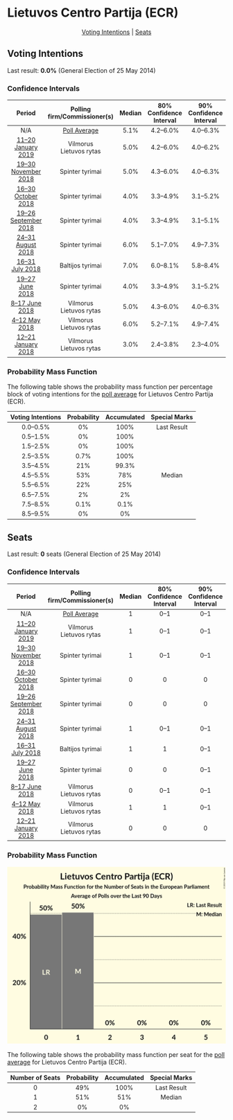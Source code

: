 # Lietuvos Centro Partija (ECR)

<p align="center"><a href="#voting-intentions">Voting Intentions</a> | <a href="#seats">Seats</a></p>

## Voting Intentions

Last result: **0.0%** (General Election of 25 May 2014)

### Confidence Intervals

| Period     | Polling firm/Commissioner(s) | Median | 80% Confidence Interval | 90% Confidence Interval | 95% Confidence Interval | 99% Confidence Interval |
|:----------:|:----------------:|:-----------:|:-----------------------:|:-----------------------:|:-----------------------:|:-----------------------:|
| N/A | [Poll Average](average.html) | 5.1% | 4.2–6.0% | 4.0–6.3% | 3.8–6.5% | 3.5–7.0% |
| [11–20 January 2019](2019-01-20-Vilmorus.html) | Vilmorus <br> Lietuvos rytas | 5.0% | 4.2–6.0% | 4.0–6.2% | 3.8–6.5% | 3.5–7.0% |
| [19–30 November 2018](2018-11-30-Spintertyrimai.html) | Spinter tyrimai | 5.0% | 4.3–6.0% | 4.0–6.3% | 3.8–6.6% | 3.5–7.1% |
| [16–30 October 2018](2018-10-30-Spintertyrimai.html) | Spinter tyrimai | 4.0% | 3.3–4.9% | 3.1–5.2% | 2.9–5.4% | 2.6–5.9% |
| [19–26 September 2018](2018-09-26-Spintertyrimai.html) | Spinter tyrimai | 4.0% | 3.3–4.9% | 3.1–5.1% | 2.9–5.3% | 2.6–5.8% |
| [24–31 August 2018](2018-08-31-Spintertyrimai.html) | Spinter tyrimai | 6.0% | 5.1–7.0% | 4.9–7.3% | 4.6–7.6% | 4.3–8.1% |
| [16–31 July 2018](2018-07-31-Baltijostyrimai.html) | Baltijos tyrimai | 7.0% | 6.0–8.1% | 5.8–8.4% | 5.5–8.7% | 5.1–9.3% |
| [19–27 June 2018](2018-06-27-Spintertyrimai.html) | Spinter tyrimai | 4.0% | 3.3–4.9% | 3.1–5.2% | 2.9–5.4% | 2.6–5.9% |
| [8–17 June 2018](2018-06-17-Vilmorus.html) | Vilmorus <br> Lietuvos rytas | 5.0% | 4.3–6.0% | 4.0–6.3% | 3.9–6.5% | 3.5–7.0% |
| [4–12 May 2018](2018-05-12-Vilmorus.html) | Vilmorus <br> Lietuvos rytas | 6.0% | 5.2–7.1% | 4.9–7.4% | 4.7–7.7% | 4.3–8.2% |
| [12–21 January 2018](2018-01-21-Vilmorus.html) | Vilmorus <br> Lietuvos rytas | 3.0% | 2.4–3.8% | 2.3–4.0% | 2.1–4.2% | 1.9–4.6% |

### Probability Mass Function

The following table shows the probability mass function per percentage block of voting intentions for the [poll average](average.html) for Lietuvos Centro Partija (ECR).

| Voting Intentions | Probability | Accumulated | Special Marks |
|:-----------------:|:-----------:|:-----------:|:-------------:|
| 0.0–0.5% | 0% | 100% | Last Result |
| 0.5–1.5% | 0% | 100% |  |
| 1.5–2.5% | 0% | 100% |  |
| 2.5–3.5% | 0.7% | 100% |  |
| 3.5–4.5% | 21% | 99.3% |  |
| 4.5–5.5% | 53% | 78% | Median |
| 5.5–6.5% | 22% | 25% |  |
| 6.5–7.5% | 2% | 2% |  |
| 7.5–8.5% | 0.1% | 0.1% |  |
| 8.5–9.5% | 0% | 0% |  |


## Seats

Last result: **0** seats (General Election of 25 May 2014)

### Confidence Intervals

| Period     | Polling firm/Commissioner(s) | Median | 80% Confidence Interval | 90% Confidence Interval | 95% Confidence Interval | 99% Confidence Interval |
|:----------:|:----------------:|:------:|:-----------------------:|:-----------------------:|:-----------------------:|:-----------------------:|
| N/A | [Poll Average](average.html) | 1 | 0–1 | 0–1 | 0–1 | 0–1 |
| [11–20 January 2019](2019-01-20-Vilmorus.html) | Vilmorus <br> Lietuvos rytas | 1 | 0–1 | 0–1 | 0–1 | 0–1 |
| [19–30 November 2018](2018-11-30-Spintertyrimai.html) | Spinter tyrimai | 1 | 0–1 | 0–1 | 0–1 | 0–1 |
| [16–30 October 2018](2018-10-30-Spintertyrimai.html) | Spinter tyrimai | 0 | 0 | 0 | 0–1 | 0–1 |
| [19–26 September 2018](2018-09-26-Spintertyrimai.html) | Spinter tyrimai | 0 | 0 | 0 | 0 | 0–1 |
| [24–31 August 2018](2018-08-31-Spintertyrimai.html) | Spinter tyrimai | 1 | 0–1 | 0–1 | 0–1 | 0–1 |
| [16–31 July 2018](2018-07-31-Baltijostyrimai.html) | Baltijos tyrimai | 1 | 1 | 0–1 | 0–1 | 0–1 |
| [19–27 June 2018](2018-06-27-Spintertyrimai.html) | Spinter tyrimai | 0 | 0 | 0–1 | 0–1 | 0–1 |
| [8–17 June 2018](2018-06-17-Vilmorus.html) | Vilmorus <br> Lietuvos rytas | 0 | 0–1 | 0–1 | 0–1 | 0–1 |
| [4–12 May 2018](2018-05-12-Vilmorus.html) | Vilmorus <br> Lietuvos rytas | 1 | 1 | 0–1 | 0–1 | 0–1 |
| [12–21 January 2018](2018-01-21-Vilmorus.html) | Vilmorus <br> Lietuvos rytas | 0 | 0 | 0 | 0 | 0 |

### Probability Mass Function

![Graph with seats probability mass function not yet produced](average-seats-pmf-lietuvoscentropartijaecr.png "Seats Probability Mass Function")

The following table shows the probability mass function per seat for the [poll average](average.html) for Lietuvos Centro Partija (ECR).

| Number of Seats | Probability | Accumulated | Special Marks |
|:---------------:|:-----------:|:-----------:|:-------------:|
| 0 | 49% | 100% | Last Result |
| 1 | 51% | 51% | Median |
| 2 | 0% | 0% |  |


